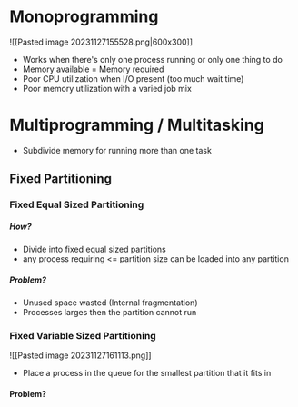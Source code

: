 # Monoprogramming

![[Pasted image 20231127155528.png|600x300]]

- Works when there's only one process running or only one thing to do
- Memory available = Memory required
- Poor CPU utilization when I/O present (too much wait time)
- Poor memory utilization with a varied job mix


# Multiprogramming / Multitasking

- Subdivide memory for running more than one task
## Fixed Partitioning

### Fixed Equal Sized Partitioning
##### **How?**
- Divide into fixed equal sized partitions
- any process requiring <= partition size can be loaded into any partition
##### **Problem?**
- Unused space wasted (Internal fragmentation)
- Processes larges then the partition cannot run
### Fixed Variable Sized Partitioning

![[Pasted image 20231127161113.png]]

- Place a process in the queue for the smallest partition that it fits in

#### **Problem?**
